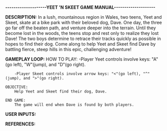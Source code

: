 **--------------------YEET 'N SKEET GAME MANUAL--------------------**

**DESCRIPTION:**
        In a lush, mountainous region in Wales, two teens, Yeet and Skeet, skate at a bike park with their beloved dog, Dave.
    One day, the three go far off the beaten path, and venture deeper into the terrain. Until they become lost in the woods, the teens stop and rest only to realize they lost Dave! The two boys determine to retrace their tracks quickly as possible in hopes to find their dog. Come along to help Yeet and Skeet find Dave by battling fierce, steep hills in this epic, challenging adventure!

**GAMEPLAY LOOP:**
    HOW TO PLAY:
        -Player Yeet controls involve keys: "A"(go left), "W"(jump), and "D"(go right).

        -Player Skeet controls involve arrow keys: "<"(go left), "^"(jump), and ">"(go right).

    OBJECTIVE:
        Help Yeet and Skeet find their dog, Dave.

    END GAME:
        The game will end when Dave is found by both players.

**USER INPUTS:**


**REFERENCES:**